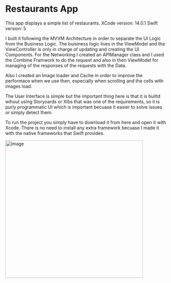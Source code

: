 # Restaurants App

This app displays a simple list of restaurants.
XCode version: 14.0.1
Swift version: 5

I built it following the MVVM Architecture in order to separate the UI Logic from the Business Logic. The buisiness logic lives in the ViewModel and the ViewController is only in charge of updating and creating the UI Components.
For the Networking I created an APIManager class and I used the Combine Framwork to do the request and also in then ViewModel for managing of the responses of the requests with the Data.

Also I created an Image loader and Cache in order to improve the performace when we use then, especially when scrolling and the cells with images load.

The User Interface is simple but the important thing here is that it is builtd wihout using Storyoards or Xibs that was one of the requirements, so it is purly programmatic UI which is important becuase it easier to solve issues or simply detect them.

To run the project you simply have to download it from here and open it with Xcode. There is no need to install any extra framework becuase I made it with the native frameworks that Swift provides.


<img width="431" alt="image" src="https://user-images.githubusercontent.com/8472089/202293603-1c13a795-9c61-4441-9fa7-a0c7495c0e4a.png">
